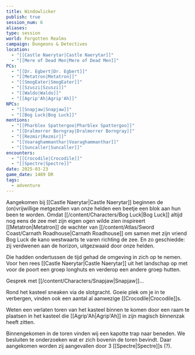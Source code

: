 ```yaml
---
title: Windowlicker
publish: true
session_num: 6
aliases: 
type: session
world: Forgotten Realms
campaign: Dungeons & Detectives
location:
  - "[[Castle Naerytar|Castle Naerytar]]"
  - "[[Mere of Dead Men|Mere of Dead Men]]"
PCs:
  - "[[Dr. Egbert|Dr. Egbert]]"
  - "[[Metatron|Metatron]]"
  - "[[SmogEater|SmogEater]]"
  - "[[Szuszi|Szuszi]]"
  - "[[Waldo|Waldo]]"
  - "[[Agrip'Ah|Agrip'Ah]]"
NPCs:
  - "[[Snapjaw|Snapjaw]]"
  - "[[Bog Luck|Bog Luck]]"
mentions:
  - "[[Pharblex Spattergoo|Pharblex Spattergoo]]"
  - "[[Dralmorrer Borngray|Dralmorrer Borngray]]"
  - "[[Rezmir|Rezmir]]"
  - "[[Voaraghammanthar|Voaraghammanthar]]"
  - "[[Suncaller|Suncaller]]"
encounters:
  - "[[Crocodile|Crocodile]]"
  - "[[Spectre|Spectre]]"
date: 2025-03-23
game_date: 1489 DR
tags:
  - adventure
---
```


Aangekomen bij [[Castle Naerytar|Castle Naerytar]] beginnen de (on)vrijwillige metgezellen van onze helden een beetje een blok aan hun been te worden. Omdat [[/content/Characters/Bog Luck|Bog Luck]] altijd nog eens de zee met zijn eigen ogen wilde zien inspireert [[Metatron|Metatron]] de wachter van [[/content/Atlas/Sword Coast/Carnath Roadhouse|Carnath Roadhouse]] om samen met zijn vriend Bog Luck de kano westwaarts te varen richting de zee. En zo geschiedde: zij verdwenen aan de horizon, uitgezwaaid door onze helden. 

Die hadden ondertussen de tijd gehad de omgeving in zich op te nemen. Voor hen rees [[Castle Naerytar|Castle Naerytar]] uit het landschap op met voor de poort een groep longhuts en verderop een andere groep hutten. 

Gesprek met [[/content/Characters/Snapjaw|Snapjaw]]...

Rond het kasteel sneaken via de slotgracht. Goeie plek om je in te verbergen, vinden ook een aantal al aanwezige  [[Crocodile|Crocodile]]s.

Weten een verlaten toren van het kasteel binnen te komen door een raam te plaatsen in het kasteel die [[Agrip'Ah|Agrip'Ah]] in zijn magisch binnenzak heeft zitten.

Binnengekomen in de toren vinden wij een kapotte trap naar beneden. We besluiten te onderzoeken wat er zich bovenin de toren bevindt. Daar aangekomen worden zij aangevallen door 3 [[Spectre|Spectre]]s (?).